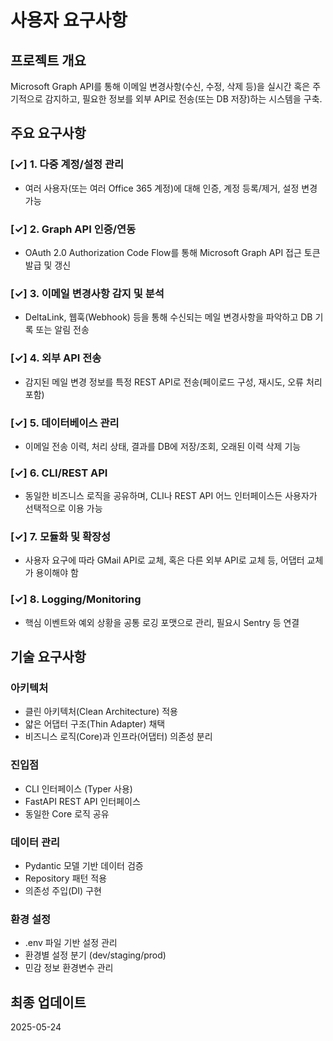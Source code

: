 # 사용자 요구사항

## 프로젝트 개요
Microsoft Graph API를 통해 이메일 변경사항(수신, 수정, 삭제 등)을 실시간 혹은 주기적으로 감지하고, 필요한 정보를 외부 API로 전송(또는 DB 저장)하는 시스템을 구축.

## 주요 요구사항

### [✓] 1. 다중 계정/설정 관리
- 여러 사용자(또는 여러 Office 365 계정)에 대해 인증, 계정 등록/제거, 설정 변경 가능

### [✓] 2. Graph API 인증/연동
- OAuth 2.0 Authorization Code Flow를 통해 Microsoft Graph API 접근 토큰 발급 및 갱신

### [✓] 3. 이메일 변경사항 감지 및 분석
- DeltaLink, 웹훅(Webhook) 등을 통해 수신되는 메일 변경사항을 파악하고 DB 기록 또는 알림 전송

### [✓] 4. 외부 API 전송
- 감지된 메일 변경 정보를 특정 REST API로 전송(페이로드 구성, 재시도, 오류 처리 포함)

### [✓] 5. 데이터베이스 관리
- 이메일 전송 이력, 처리 상태, 결과를 DB에 저장/조회, 오래된 이력 삭제 기능

### [✓] 6. CLI/REST API
- 동일한 비즈니스 로직을 공유하며, CLI나 REST API 어느 인터페이스든 사용자가 선택적으로 이용 가능

### [✓] 7. 모듈화 및 확장성
- 사용자 요구에 따라 GMail API로 교체, 혹은 다른 외부 API로 교체 등, 어댑터 교체가 용이해야 함

### [✓] 8. Logging/Monitoring
- 핵심 이벤트와 예외 상황을 공통 로깅 포맷으로 관리, 필요시 Sentry 등 연결

## 기술 요구사항

### 아키텍처
- 클린 아키텍처(Clean Architecture) 적용
- 얇은 어댑터 구조(Thin Adapter) 채택
- 비즈니스 로직(Core)과 인프라(어댑터) 의존성 분리

### 진입점
- CLI 인터페이스 (Typer 사용)
- FastAPI REST API 인터페이스
- 동일한 Core 로직 공유

### 데이터 관리
- Pydantic 모델 기반 데이터 검증
- Repository 패턴 적용
- 의존성 주입(DI) 구현

### 환경 설정
- .env 파일 기반 설정 관리
- 환경별 설정 분기 (dev/staging/prod)
- 민감 정보 환경변수 관리

## 최종 업데이트
2025-05-24
